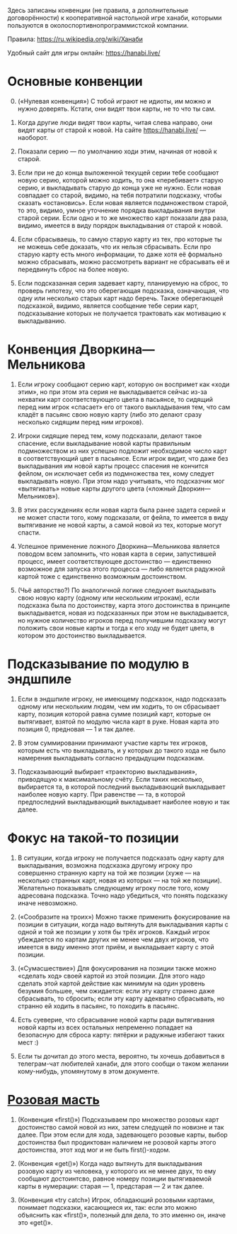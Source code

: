 Здесь записаны конвенции (не правила, а дополнительные договорённости)
к кооперативной настольной игре ханаби, которыми пользуются в околоспортивнопрограммистской компании.

Правила: https://ru.wikipedia.org/wiki/Ханаби

Удобный сайт для игры онлайн: https://hanabi.live/

# Основные конвенции

0. («Нулевая конвенция») С тобой играют не идиоты, им можно и нужно доверять.
Кстати, они видят твои карты, не то что ты сам.

1. Когда другие люди видят твои карты, читая слева направо, они видят карты от старой к новой.
На сайте https://hanabi.live/ — наоборот.

1. Показали серию — по умолчанию ходи этим, начиная от новой к старой.

1. Если при не до конца выложенной текущей серии тебе сообщают новую серию, которой можно ходить,
то она «перебивает» старую серию, и выкладывать старую до конца уже не нужно.
Если новая совпадает со старой, видимо, на тебя потратили подсказку, чтобы сказать «остановись».
Если новая является подмножеством старой, то это, видимо, умное уточнение порядка выкладывания внутри старой серии.
Если одно и то же множество карт показали два раза, видимо, имеется в виду порядок выкладывания от старой к новой.

1. Если сбрасываешь, то самую старую карту из тех, про которые ты не можешь себе доказать, что их нельзя сбрасывать.
Если про старую карту есть много информации, то даже хотя её формально можно сбрасывать, можно рассмотреть
вариант не сбрасывать её и передвинуть сброс на более новую.

1. Если подсказанная серия задевает карту, планируемую на сброс, то проверь гипотезу, что это
оберегающая подсказка, означающая, что одну или несколько старых карт надо беречь.
Также оберегающей подсказкой, видимо, является сообщение тебе серии карт, подсказывание которых
не получается трактовать как мотивацию к выкладыванию.

# Конвенция Дворкина—Мельникова

1. Если игроку сообщают серию карт, которую он воспримет как «ходи этим»,
но при этом эта серия не выкладывается сейчас из-за нехватки карт соответствующего цвета в пасьянсе,
то сидящий перед ним игрок «спасает» его от такого выкладывания тем,
что сам кладёт в пасьянс свою новую карту (либо это делают сразу несколько сидящим перед ним игроков).

1. Игроки сидящие перед тем, кому подсказали, делают такое спасение,
если выкладывание новой карты правильным подмножеством из них
успешно подложит необходимое число карт в соответствующий цвет в пасьянсе.
Если игрок видит, что даже без выкладывания им новой карты процесс спасения не кончится фейлом,
он исключает себя из подмножества тех, кому следует выкладывать новую.
При этом надо учитывать, что подсказчик мог «вытягивать» новые карты другого цвета («ложный Дворкин—Мельников»).

1. В этих рассуждениях если новая карта была ранее задета серией и не может спасти того, кому подсказали, от фейла,
то имеется в виду вытягивание не новой карты, а самой новой из тех, которые могут спасти.

1. Успешное применение ложного Дворкина—Мельникова является поводом всем запомнить, что
новая карта в серии, запустившей процесс, имеет соответствующее достоинство — единственно возможное для
запуска этого процесса — либо является радужной картой тоже с единственно возможным достоинством.

1. (Чьё авторство?) По аналогичной логике следуюет выкладывать свою новую карту (одному или нескольким игрокам),
если подсказка была по достоинству, карта этого достоинства в принципе выкладывается,
новая из подсказанных при этом не выкладывается, но нужное количество игроков перед получившим подсказку
могут положить свои новые карты и тогда к его ходу не будет цвета, в котором это достоинство выкладывается.

# Подсказывание по модулю в эндшпиле

1. Если в эндшпиле игроку, не имеющему подсказок, надо подсказать одному или нескольким людям, чем им ходить,
то он сбрасывает карту, позиция которой равна сумме позиций карт, которые он вытягивает, взятой по модулю
числа карт в руке. Новая карта это позиция 0, предновая — 1 и так далее.

1. В этом суммировании принимают участие карты тех игроков, которым есть что выкладывать, и у которых
до такого хода не было намерения выкладывать согласно предыдущим подсказкам.

1. Подсказывающий выбирает «траекторию выкладывания», приводящую к максимальному счёту.
Если таких несколько, выбирается та, в которой последний выкладывающий выкладывает наиболее новую карту.
При равенстве — та, в которой предпоследний выкладывающий выкладывает наиболее новую и так далее.

# Фокус на такой-то позиции

1. В ситуации, когда игроку не получается подсказать одну карту для выкладывания, возможна подсказка
другому игроку про совершенно странную карту на той же позиции
(хуже — на несколько странных карт, новая из которых — на той же позиции).
Желательно показывать следующему игроку после того, кому адресована подсказка.
Точно надо убедиться, что понять подсказку иначе невозможно.

1. («Сообразите на троих») Можно также применить фокусирование на позиции в ситуации,
когда надо вытянуть для выкладывания карты с одной и той же позиции у хотя бы трёх игроков. 
Каждый игрок убеждается по картам других не менее чем двух игроков, что имеется в виду именно этот приём,
и выкладывает карту с этой позиции.

1. («Сумасшествие») Для фокусирования на позиции также можно «сделать ход» своей картой из этой позиции.
Для этого надо сделать этой картой действие как минимум на один уровень безумия большее, чем ожидается:
если эту карту странно даже сбрасывать, то сбросить;
если эту карту адекватно сбрасывать, но странно ей ходить в пасьянс, то походить в пасьянс.

1. Есть суеверие, что сбрасывание новой карты ради вытягивания новой карты из всех остальных
непременно попадает на безопасную для сброса карту: пятёрки и радужные избегают таких мест :)

1. Если ты дочитал до этого места, вероятно, ты хочешь добавиться в телеграм-чат любителей ханаби,
для этого сообщи о таком желании кому-нибудь, упомянутому в этом документе.

# [Розовая масть](https://github.com/Zamiell/hanabi-live/blob/master/docs/VARIANTS.md#pink)

1. (Конвенция «first()») Подсказываем про множество розовых карт достоинство самой новой из них,
затем следущей по новизне и так далее.
При этом если для хода, задевающего розовые карты, выбор достоинства был продиктован
наличием не розовой карты этого достоинства, этот ход мог и не быть first()-ходом.

2. (Конвенция «get()») Когда надо вытянуть для выкладывания розовую карту из человека,
у которого их не менее двух, то ему сообщают достоинтсво, равное номеру позиции вытягиваемой карты
в нумерации: старая — 1, предстарая — 2 и так далее.

3. (Конвенция «try catch») Игрок, обладающий розовыми картами, понимает подсказки, касающиеся их, так:
если это можно объяснить как «first()», полезный для дела, то это именно он, иначе это «get()».
